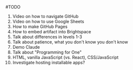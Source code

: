 #TODO

1. Video on how to navigate GitHub
2. Video on how to use Google Sheets
3. How to make GitHub Pages
  1. How to embed artifact into Brightspace
4. Talk about differences in levels 1-3
5. Talk about patience, what you don't know you don't know
6. Demo Claude
7. Talk about "Programming for One"
8. HTML, vanilla JavaScript (vs. React), CSS/JavaScript
9. Investigate hosting installable apps?
